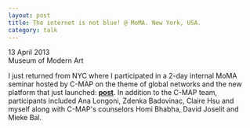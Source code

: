```yaml
---
layout: post
title: The internet is not blue! @ MoMA. New York, USA.	
category: talk
---
```


13 April 2013  
Museum of Modern Art

I just returned from NYC where I participated in a 2-day internal MoMA seminar hosted by C-MAP on the theme of global networks and the new platform that just launched: **[post](http://post.at.moma.org/about)**. In addition to the C-MAP team, participants included Ana Longoni, Zdenka Badovinac, Claire Hsu and myself along with C-MAP's counselors Homi Bhabha, David Joselit and Mieke Bal.